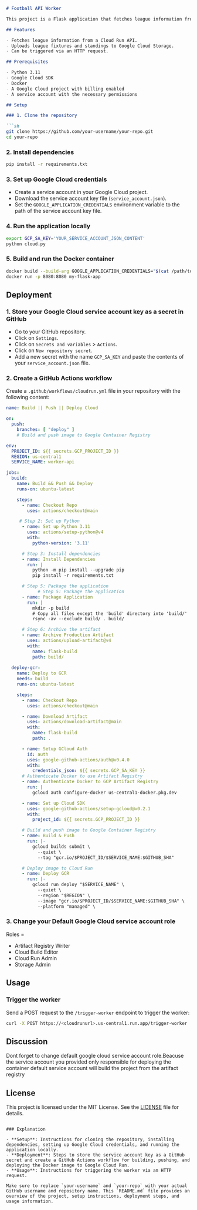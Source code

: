 
```markdown
# Football API Worker

This project is a Flask application that fetches league information from a Cloud Run API and uploads it to Google Cloud Storage. The application is containerized using Docker and can be deployed to Google Cloud Run.

## Features

- Fetches league information from a Cloud Run API.
- Uploads league fixtures and standings to Google Cloud Storage.
- Can be triggered via an HTTP request.

## Prerequisites

- Python 3.11
- Google Cloud SDK
- Docker
- A Google Cloud project with billing enabled
- A service account with the necessary permissions

## Setup

### 1. Clone the repository

```sh
git clone https://github.com/your-username/your-repo.git
cd your-repo
```

### 2. Install dependencies

```sh
pip install -r requirements.txt
```

### 3. Set up Google Cloud credentials

- Create a service account in your Google Cloud project.
- Download the service account key file (`service_account.json`).
- Set the `GOOGLE_APPLICATION_CREDENTIALS` environment variable to the path of the service account key file.

### 4. Run the application locally

```sh
export GCP_SA_KEY='YOUR_SERVICE_ACCOUNT_JSON_CONTENT'
python cloud.py
```

### 5. Build and run the Docker container

```sh
docker build --build-arg GOOGLE_APPLICATION_CREDENTIALS="$(cat /path/to/service_account.json)" -t my-flask-app .
docker run -p 8080:8080 my-flask-app
```

## Deployment

### 1. Store your Google Cloud service account key as a secret in GitHub

- Go to your GitHub repository.
- Click on `Settings`.
- Click on `Secrets and variables` > `Actions`.
- Click on `New repository secret`.
- Add a new secret with the name `GCP_SA_KEY` and paste the contents of your `service_account.json` file.

### 2. Create a GitHub Actions workflow

Create a `.github/workflows/cloudrun.yml` file in your repository with the following content:

```yaml
name: Build || Push || Deploy Cloud

on:
  push:
    branches: [ "deploy" ]
    # Build and push image to Google Container Registry

env:
  PROJECT_ID: ${{ secrets.GCP_PROJECT_ID }}
  REGION: us-central1
  SERVICE_NAME: worker-api

jobs:
  build:
    name: Build && Push && Deploy
    runs-on: ubuntu-latest

    steps:
      - name: Checkout Repo
        uses: actions/checkout@main

     # Step 2: Set up Python
      - name: Set up Python 3.11
        uses: actions/setup-python@v4
        with:
          python-version: '3.11'

      # Step 3: Install dependencies
      - name: Install Dependencies
        run: |
          python -m pip install --upgrade pip
          pip install -r requirements.txt

      # Step 5: Package the application
            # Step 5: Package the application
      - name: Package Application
        run: |
          mkdir -p build
          # Copy all files except the 'build' directory into 'build/'
          rsync -av --exclude build/ . build/

      # Step 6: Archive the artifact
      - name: Archive Production Artifact
        uses: actions/upload-artifact@v4
        with:
          name: flask-build
          path: build/
      
  deploy-gcr:
    name: Deploy to GCR
    needs: build
    runs-on: ubuntu-latest

    steps:
      - name: Checkout Repo
        uses: actions/checkout@main

      - name: Download Artifact
        uses: actions/download-artifact@main
        with:
          name: flask-build
          path: .

      - name: Setup GCloud Auth
        id: auth
        uses: google-github-actions/auth@v0.4.0
        with:
          credentials_json: ${{ secrets.GCP_SA_KEY }}
      # Authenticate Docker to use Artifact Registry
      - name: Authenticate Docker to GCP Artifact Registry
        run: |
          gcloud auth configure-docker us-central1-docker.pkg.dev

      - name: Set up Cloud SDK
        uses: google-github-actions/setup-gcloud@v0.2.1
        with:
          project_id: ${{ secrets.GCP_PROJECT_ID }}

      # Build and push image to Google Container Registry
      - name: Build & Push
        run: |-
          gcloud builds submit \
            --quiet \
            --tag "gcr.io/$PROJECT_ID/$SERVICE_NAME:$GITHUB_SHA"

      # Deploy image to Cloud Run
      - name: Deploy GCR
        run: |-
          gcloud run deploy "$SERVICE_NAME" \
            --quiet \
            --region "$REGION" \
            --image "gcr.io/$PROJECT_ID/$SERVICE_NAME:$GITHUB_SHA" \
            --platform "managed" \

```
### 3. Change your Default Google Cloud service account role
Roles = 
- Artifact Registry Writer
- Cloud Build Editor
- Cloud Run Admin
- Storage Admin
  
## Usage

### Trigger the worker

Send a POST request to the `/trigger-worker` endpoint to trigger the worker:

```sh
curl -X POST https://<cloudrunurl>.us-central1.run.app/trigger-worker
```
## Discussion
Dont forget to change default google cloud service account role.Beacuse the service account you provided only responsible for deploying the container default service account will build the project from the artifact registry

## License

This project is licensed under the MIT License. See the [LICENSE](LICENSE) file for details.
```

### Explanation

- **Setup**: Instructions for cloning the repository, installing dependencies, setting up Google Cloud credentials, and running the application locally.
- **Deployment**: Steps to store the service account key as a GitHub secret and create a GitHub Actions workflow for building, pushing, and deploying the Docker image to Google Cloud Run.
- **Usage**: Instructions for triggering the worker via an HTTP request.

Make sure to replace `your-username` and `your-repo` with your actual GitHub username and repository name. This `README.md` file provides an overview of the project, setup instructions, deployment steps, and usage information.
